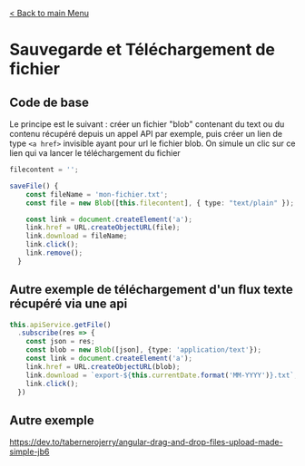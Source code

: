 [< Back to main Menu](https://github.com/gsoulie/angular-resources/blob/master/ng-sheet.md)    

# Sauvegarde et Téléchargement de fichier

## Code de base

Le principe est le suivant : créer un fichier "blob" contenant du text ou du contenu récupéré depuis un appel API par exemple, puis créer un lien de type ````<a href>```` invisible ayant pour url le fichier blob. On simule un clic sur ce lien qui va lancer le téléchargement du fichier


````typescript
filecontent = '';

saveFile() {
    const fileName = 'mon-fichier.txt';
    const file = new Blob([this.filecontent], { type: "text/plain" });

    const link = document.createElement('a');
    link.href = URL.createObjectURL(file);
    link.download = fileName;
    link.click();
    link.remove();
  }
````

## Autre exemple de téléchargement d'un flux texte récupéré via une api

````typescript
this.apiService.getFile()
  .subscribe(res => {
    const json = res;
    const blob = new Blob([json], {type: 'application/text'});
    const link = document.createElement('a');
    link.href = URL.createObjectURL(blob);
    link.download = `export-${this.currentDate.format('MM-YYYY')}.txt`;
    link.click();
  })
````

## Autre exemple

https://dev.to/tabernerojerry/angular-drag-and-drop-files-upload-made-simple-jb6
